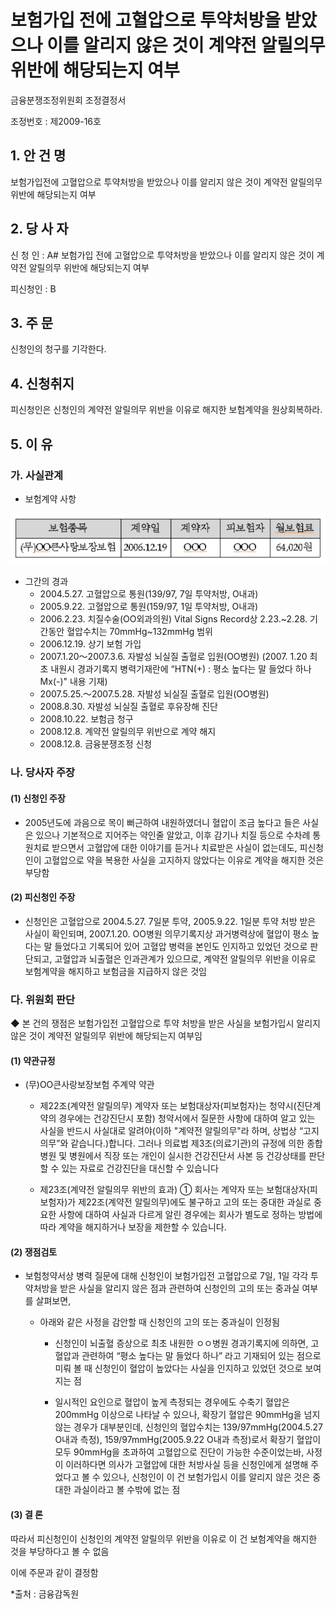# 보험가입 전에 고혈압으로 투약처방을 받았으나 이를 알리지 않은 것이 계약전 알릴의무 위반에 해당되는지 여부

금융분쟁조정위원회 조정결정서 

조정번호 : 제2009-16호

## 1. 안 건 명 
보험가입전에 고혈압으로 투약처방을 받았으나 이를 알리지 않은 것이 계약전 알릴의무 위반에 해당되는지 여부

## 2. 당 사 자 
신 청 인 :  A# 보험가입 전에 고혈압으로 투약처방을 받았으나 이를 알리지 않은 것이 계약전 알릴의무 위반에 해당되는지 여부

피신청인 :  B

## 3. 주    문

신청인의 청구를 기각한다.

## 4. 신청취지 

피신청인은 신청인의 계약전 알릴의무 위반을 이유로 해지한 보험계약을 원상회복하라.
 
## 5. 이   유 
### 가. 사실관계 
* 보험계약 사항 

![alt image](https://raw.githubusercontent.com/aijinet/bodoc-claim-contents/master/contents/images/115_1.PNG)

<!--
보험종목
계약일
계약자
피보험자
월보험료
(무)OO큰사랑보장보험
2006.12.19
OOO
OOO
64,020원
-->   

* 그간의 경과
    - 2004.5.27.  고혈압으로 통원(139/97, 7일 투약처방, O내과)
    - 2005.9.22.  고혈압으로 통원(159/97, 1일 투약처방, O내과)
    - 2006.2.23.  치질수술(OO외과의원) Vital Signs Record상 2.23.~2.28. 기간동안 혈압수치는 70mmHg~132mmHg 범위
    - 2006.12.19.  상기 보험 가입
    - 2007.1.20～2007.3.6.  자발성 뇌실질 출혈로 입원(OO병원)
                          (2007. 1.20 최초 내원시 경과기록지 병력기재란에 “HTN(+) : 평소 높다는 말 들었다 하나 Mx(-)" 내용 기재)	
    - 2007.5.25.～2007.5.28. 자발성 뇌실질 출혈로 입원(OO병원)
    - 2008.8.30.  자발성 뇌실질 출혈로 후유장해 진단
    - 2008.10.22.  보험금 청구
    - 2008.12.8.  계약전 알릴의무 위반으로 계약 해지 
    - 2008.12.8.  금융분쟁조정 신청

### 나. 당사자 주장 
#### (1) 신청인 주장 
* 2005년도에 과음으로 목이 뻐근하여 내원하였더니 혈압이 조금 높다고 들은 사실은 있으나 기본적으로 지어주는 약인줄 알았고, 이후 감기나 치질 등으로 수차례 통원치료 받으면서 고혈압에 대한 이야기를 듣거나 치료받은 사실이 없는데도, 피신청인이 고혈압으로 약을 복용한 사실을 고지하지 않았다는 이유로 계약을 해지한 것은 부당함 


#### (2) 피신청인 주장
* 신청인은 고혈압으로 2004.5.27. 7일분 투약, 2005.9.22. 1일분 투약 처방 받은 사실이 확인되며, 2007.1.20. OO병원 의무기록지상 과거병력상에 혈압이 평소 높다는 말 들었다고 기록되어 있어 고혈압 병력을 본인도 인지하고 있었던 것으로 판단되고, 고혈압과 뇌출혈은 인과관계가 있으므로, 계약전 알릴의무 위반을 이유로 보험계약을 해지하고 보험금을 지급하지 않은 것임

### 다. 위원회 판단
 ◆ 본 건의 쟁점은 보험가입전 고혈압으로 투약 처방을 받은 사실을 보험가입시 알리지 않은 것이 계약전 알릴의무 위반에 해당되는지 여부임 

#### (1) 약관규정  
* (무)OO큰사랑보장보험 주계약 약관

  * 제22조(계약전 알릴의무)
     계약자 또는 보험대상자(피보험자)는 청약시(진단계약의 경우에는 건강진단시 포함) 청약서에서 질문한 사항에 대하여 알고 있는 사실을 반드시 사실대로 알려야(이하 "계약전 알릴의무"라 하며, 상법상 “고지의무”와 같습니다.)합니다. 그러나 의료법 제3조(의료기관)의 규정에 의한 종합병원 및 병원에서 직장 또는 개인이 실시한 건강진단서 사본 등 건강상태를 판단할 수 있는 자료로 건강진단을 대신할 수 있습니다

  * 제23조(계약전 알릴의무 위반의 효과)
     ① 회사는 계약자 또는 보험대상자(피보험자)가 제22조(계약전 알릴의무)에도 불구하고 고의 또는 중대한 과실로 중요한 사항에 대하여 사실과 다르게 알린 경우에는 회사가 별도로 정하는 방법에 따라 계약을 해지하거나 보장을 제한할 수 있습니다.

#### (2) 쟁점검토  
* 보험청약서상 병력 질문에 대해 신청인이 보험가입전 고혈압으로 7일, 1일 각각 투약처방을 받은 사실을 알리지 않은 점과 관련하여 신청인의 고의 또는 중과실 여부를 살펴보면,

  * 아래와 같은 사정을 감안할 때 신청인의 고의 또는 중과실이 인정됨

       - 신청인이 뇌출혈 증상으로 최초 내원한 ㅇㅇ병원 경과기록지에 의하면, 고혈압과 관련하여 “평소 높다는 말 들었다 하나” 라고 기재되어 있는 점으로 미뤄 볼 때 신청인이 혈압이 높았다는 사실을 인지하고 있었던 것으로 보여지는 점

       - 일시적인 요인으로 혈압이 높게 측정되는 경우에도 수축기 혈압은 200mmHg 이상으로 나타날 수 있으나, 확장기 혈압은 90mmHg을 넘지 않는 경우가 대부분인데, 신청인의 혈압수치는 139/97mmHg(2004.5.27 O내과 측정), 159/97mmHg(2005.9.22 O내과 측정)로서 확장기 혈압이 모두 90mmHg을 초과하여 고혈압으로 진단이 가능한 수준이었는바, 사정이 이러하다면 의사가 고혈압에 대한 처방사실 등을 신청인에게 설명해 주었다고 볼 수 있으나, 신청인이 이 건 보험가입시 이를 알리지 않은 것은 중대한 과실이라고 볼 수밖에 없는 점

#### (3) 결 론   

따라서 피신청인이 신청인의 계약전 알릴의무 위반을 이유로 이 건 보험계약을 해지한 것을 부당하다고 볼 수 없음

이에 주문과 같이 결정함   

*출처 : 금융감독원